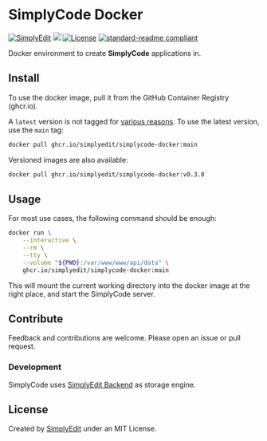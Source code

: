 # SimplyCode Docker

[![SimplyEdit][simplyedit-shield]][simplyedit-site]
[![][project-stage-badge: Experimental]][project-stage-page]
[![License][license-shield]][license-link]
[![standard-readme compliant][standard-readme-shield]][standard-readme-link]

Docker environment to create **SimplyCode** applications in.

## Install

To use the docker image, pull it from the GitHub Container Registry (ghcr.io).

A `latest` version is not tagged for [various reasons](https://vsupalov.com/docker-latest-tag/). To use the latest version, use the `main` tag:

```sh
docker pull ghcr.io/simplyedit/simplycode-docker:main
```

Versioned images are also available:

```sh
docker pull ghcr.io/simplyedit/simplycode-docker:v0.3.0
```

## Usage

For most use cases, the following command should be enough:

```sh
docker run \
    --interactive \
    --rm \
    --tty \
    --volume "${PWD}:/var/www/www/api/data" \
    ghcr.io/simplyedit/simplycode-docker:main
```

This will mount the current working directory into the docker image at the right place, and start the SimplyCode server.

[1]: https://github.com/SimplyEdit/simplycode-docker/issues/2

## Contribute

Feedback and contributions are welcome. Please open an issue or pull request.

### Development

SimplyCode uses [SimplyEdit Backend](https://github.com/SimplyEdit/simply-edit-backend) as storage engine.

## License

Created by [SimplyEdit](https://simplyedit.io) under an MIT License.

[license-link]: ./LICENSE
[license-shield]: https://img.shields.io/github/license/simplyedit/simplycode-docker.svg
[simplyedit-shield]: https://img.shields.io/badge/Simply-Edit-F26522?labelColor=939598
[simplyedit-site]: https://simplyedit.io/
[project-stage-badge: Experimental]: https://img.shields.io/badge/Project%20Stage-Experimental-yellow.svg
[project-stage-page]: https://blog.pother.ca/project-stages/
[standard-readme-link]: https://github.com/RichardLitt/standard-readme
[standard-readme-shield]: https://img.shields.io/badge/-Standard%20Readme-brightgreen.svg

